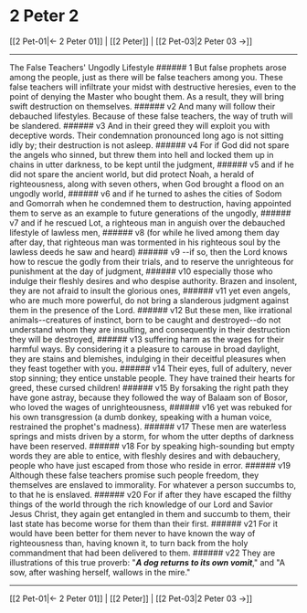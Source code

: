 # 2 Peter 2

[[2 Pet-01|← 2 Peter 01]] | [[2 Peter]] | [[2 Pet-03|2 Peter 03 →]]
***

The False Teachers' Ungodly Lifestyle ###### 1 But false prophets arose among the people, just as there will be false teachers among you. These false teachers will infiltrate your midst with destructive heresies, even to the point of denying the Master who bought them. As a result, they will bring swift destruction on themselves. ###### v2 And many will follow their debauched lifestyles. Because of these false teachers, the way of truth will be slandered. ###### v3 And in their greed they will exploit you with deceptive words. Their condemnation pronounced long ago is not sitting idly by; their destruction is not asleep. ###### v4 For if God did not spare the angels who sinned, but threw them into hell and locked them up in chains in utter darkness, to be kept until the judgment, ###### v5 and if he did not spare the ancient world, but did protect Noah, a herald of righteousness, along with seven others, when God brought a flood on an ungodly world, ###### v6 and if he turned to ashes the cities of Sodom and Gomorrah when he condemned them to destruction, having appointed them to serve as an example to future generations of the ungodly, ###### v7 and if he rescued Lot, a righteous man in anguish over the debauched lifestyle of lawless men, ###### v8 (for while he lived among them day after day, that righteous man was tormented in his righteous soul by the lawless deeds he saw and heard) ###### v9 --if so, then the Lord knows how to rescue the godly from their trials, and to reserve the unrighteous for punishment at the day of judgment, ###### v10 especially those who indulge their fleshly desires and who despise authority. Brazen and insolent, they are not afraid to insult the glorious ones, ###### v11 yet even angels, who are much more powerful, do not bring a slanderous judgment against them in the presence of the Lord. ###### v12 But these men, like irrational animals--creatures of instinct, born to be caught and destroyed--do not understand whom they are insulting, and consequently in their destruction they will be destroyed, ###### v13 suffering harm as the wages for their harmful ways. By considering it a pleasure to carouse in broad daylight, they are stains and blemishes, indulging in their deceitful pleasures when they feast together with you. ###### v14 Their eyes, full of adultery, never stop sinning; they entice unstable people. They have trained their hearts for greed, these cursed children! ###### v15 By forsaking the right path they have gone astray, because they followed the way of Balaam son of Bosor, who loved the wages of unrighteousness, ###### v16 yet was rebuked for his own transgression (a dumb donkey, speaking with a human voice, restrained the prophet's madness). ###### v17 These men are waterless springs and mists driven by a storm, for whom the utter depths of darkness have been reserved. ###### v18 For by speaking high-sounding but empty words they are able to entice, with fleshly desires and with debauchery, people who have just escaped from those who reside in error. ###### v19 Although these false teachers promise such people freedom, they themselves are enslaved to immorality. For whatever a person succumbs to, to that he is enslaved. ###### v20 For if after they have escaped the filthy things of the world through the rich knowledge of our Lord and Savior Jesus Christ, they again get entangled in them and succumb to them, their last state has become worse for them than their first. ###### v21 For it would have been better for them never to have known the way of righteousness than, having known it, to turn back from the holy commandment that had been delivered to them. ###### v22 They are illustrations of this true proverb: "**_A dog returns to its own vomit_**," and "A sow, after washing herself, wallows in the mire."

***
[[2 Pet-01|← 2 Peter 01]] | [[2 Peter]] | [[2 Pet-03|2 Peter 03 →]]
